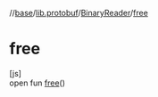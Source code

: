//[base](../../../index.md)/[lib.protobuf](../index.md)/[BinaryReader](index.md)/[free](free.md)

# free

[js]\
open fun [free](free.md)()
